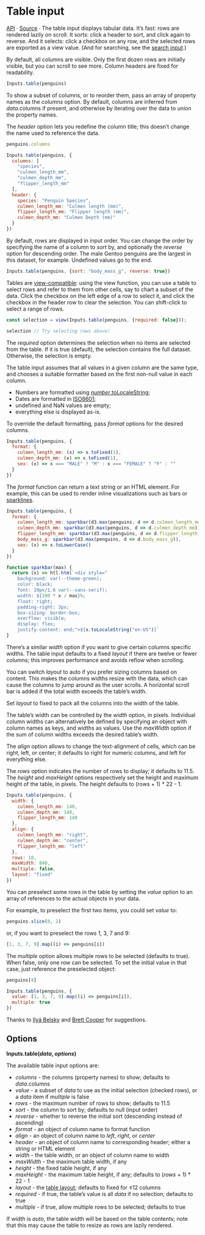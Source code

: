 # Table input

<a href="https://github.com/observablehq/inputs/blob/main/README.md#table">API</a> · <a href="https://github.com/observablehq/inputs/blob/main/src/table.js">Source</a> · The table input displays tabular data. It’s fast: rows are rendered lazily on scroll. It sorts: click a header to sort, and click again to reverse. And it selects: click a checkbox on any row, and the selected rows are exported as a view value. (And for searching, see the [search input](./search).)

By default, all columns are visible. Only the first dozen rows are initially visible, but you can scroll to see more. Column headers are fixed for readability.

```js echo
Inputs.table(penguins)
```

To show a subset of columns, or to reorder them, pass an array of property names
as the _columns_ option. By default, columns are inferred from _data_.columns if
present, and otherwise by iterating over the data to union the property names.

The _header_ option lets you redefine the column title; this doesn’t change the
name used to reference the data.

```js echo
penguins.columns
```

```js echo
Inputs.table(penguins, {
  columns: [
    "species",
    "culmen_length_mm",
    "culmen_depth_mm",
    "flipper_length_mm"
  ],
  header: {
    species: "Penguin Species",
    culmen_length_mm: "Culmen length (mm)",
    flipper_length_mm: "Flipper length (mm)",
    culmen_depth_mm: "Culmen Depth (mm)"
  }
})
```

By default, rows are displayed in input order. You can change the order by
specifying the name of a column to _sort_ by, and optionally the _reverse_
option for descending order. The male Gentoo penguins are the largest in this
dataset, for example. Undefined values go to the end.

```js echo
Inputs.table(penguins, {sort: "body_mass_g", reverse: true})
```

Tables are [view-compatible](../display#view(element)): using the
view function, you can use a table to select rows and refer to them from other
cells, say to chart a subset of the data. Click the checkbox on the left edge of
a row to select it, and click the checkbox in the header row to clear the
selection. You can shift-click to select a range of rows.

```js echo
const selection = view(Inputs.table(penguins, {required: false}));
```

```js echo
selection // Try selecting rows above!
```

The _required_ option determines the selection when no items are selected from
the table. If it is true (default), the selection contains the full dataset.
Otherwise, the selection is empty.

The table input assumes that all values in a given column are the same type,
and chooses a suitable formatter based on the first non-null value in each
column.

- Numbers are formatted using
  [_number_.toLocaleString](https://developer.mozilla.org/en-US/docs/Web/JavaScript/Reference/Global_Objects/Number/toLocaleString);
- Dates are formatted in [ISO8601](https://en.wikipedia.org/wiki/ISO_8601);
- undefined and NaN values are empty;
- everything else is displayed as-is.

To override the default formatting, pass _format_ options for the desired
columns.

```js echo
Inputs.table(penguins, {
  format: {
    culmen_length_mm: (x) => x.toFixed(1),
    culmen_depth_mm: (x) => x.toFixed(1),
    sex: (x) => x === "MALE" ? "M" : x === "FEMALE" ? "F" : ""
  }
})
```

The _format_ function can return a text string or an HTML element.
For example, this can be used to render inline visualizations such as bars or [sparklines](https://observablehq.com/@mbostock/covid-cases-by-state).

```js echo
Inputs.table(penguins, {
  format: {
    culmen_length_mm: sparkbar(d3.max(penguins, d => d.culmen_length_mm)),
    culmen_depth_mm: sparkbar(d3.max(penguins, d => d.culmen_depth_mm)),
    flipper_length_mm: sparkbar(d3.max(penguins, d => d.flipper_length_mm)),
    body_mass_g: sparkbar(d3.max(penguins, d => d.body_mass_g)),
    sex: (x) => x.toLowerCase()
  }
})
```

```js echo
function sparkbar(max) {
  return (x) => htl.html`<div style="
    background: var(--theme-green);
    color: black;
    font: 10px/1.6 var(--sans-serif);
    width: ${100 * x / max}%;
    float: right;
    padding-right: 3px;
    box-sizing: border-box;
    overflow: visible;
    display: flex;
    justify-content: end;">${x.toLocaleString("en-US")}`
}
```

There’s a similar _width_ option if you want to give certain columns specific
widths. The table input defaults to a fixed _layout_ if there are twelve or
fewer columns; this improves performance and avoids reflow when scrolling.

You can switch _layout_ to auto if you prefer sizing columns based on content.
This makes the columns widths resize with the data, which can cause the columns
to jump around as the user scrolls. A horizontal scroll bar is added if the
total width exceeds the table’s width.

Set _layout_ to fixed to pack all the columns into the width of the table.

The table’s width can be controlled by the _width_ option, in pixels. Individual
column widths can alternatively be defined by specifying an object with column
names as keys, and widths as values. Use the _maxWidth_ option if the sum of
column widths exceeds the desired table’s width.

The _align_ option allows to change the text-alignment of cells, which can be
right, left, or center; it defaults to right for numeric columns, and left for
everything else.

The _rows_ option indicates the number of rows to display; it defaults to 11.5.
The _height_ and _maxHeight_ options respectively set the height and maximum
height of the table, in pixels. The height defaults to (rows + 1) \* 22 - 1.

```js echo
Inputs.table(penguins, {
  width: {
    culmen_length_mm: 140,
    culmen_depth_mm: 140,
    flipper_length_mm: 140
  },
  align: {
    culmen_length_mm: "right",
    culmen_depth_mm: "center",
    flipper_length_mm: "left"
  },
  rows: 18,
  maxWidth: 840,
  multiple: false,
  layout: "fixed"
})
```

You can preselect some rows in the table by setting the _value_ option to an
array of references to the actual objects in your data.

For example, to preselect the first two items, you could set _value_ to:

```js echo
penguins.slice(0, 2)
```

or, if you want to preselect the rows 1, 3, 7 and 9:

```js echo
[1, 3, 7, 9].map((i) => penguins[i])
```

The _multiple_ option allows multiple rows to be selected (defaults to true).
When false, only one row can be selected. To set the initial value in that case,
just reference the preselected object:

```js echo
penguins[4]
```

```js echo
Inputs.table(penguins, {
  value: [1, 3, 7, 9].map((i) => penguins[i]),
  multiple: true
})
```

Thanks to [Ilyá Belsky](https://observablehq.com/@oluckyman) and [Brett Cooper](https://observablehq.com/@hellonearthis) for suggestions.

## Options

**Inputs.table(*data*, *options*)**

The available table input options are:

* *columns* - the columns (property names) to show; defaults to *data*.columns
* *value* - a subset of *data* to use as the initial selection (checked rows), or a *data* item if *multiple* is false
* *rows* - the maximum number of rows to show; defaults to 11.5
* *sort* - the column to sort by; defaults to null (input order)
* *reverse* - whether to reverse the initial sort (descending instead of ascending)
* *format* - an object of column name to format function
* *align* - an object of column name to *left*, *right*, or *center*
* *header* - an object of column name to corresponding header; either a string or HTML element
* *width* - the table width, or an object of column name to width
* *maxWidth* - the maximum table width, if any
* *height* - the fixed table height, if any
* *maxHeight* - the maximum table height, if any; defaults to (*rows* + 1) * 22 - 1
* *layout* - the [table layout](https://developer.mozilla.org/en-US/docs/Web/CSS/table-layout); defaults to fixed for ≤12 columns
* *required* - if true, the table’s value is all *data* if no selection; defaults to true
* *multiple* - if true, allow multiple rows to be selected; defaults to true

If *width* is *auto*, the table width will be based on the table contents; note that this may cause the table to resize as rows are lazily rendered.
